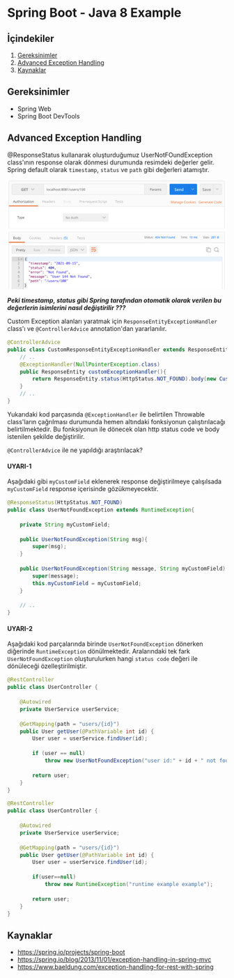 # Spring Boot - Java 8 Example


## İçindekiler
1. [Gereksinimler](#gereksinimler)
2. [Advanced Exception Handling](#advanced-exception-handling)
3. [Kaynaklar](#kaynaklar)
	

## Gereksinimler
 * Spring Web
 * Spring Boot DevTools


## Advanced Exception Handling

@ResponseStatus kullanarak oluşturduğumuz UserNotFOundException class'ının response olarak dönmesi durumunda resimdeki değerler gelir. Spring default olarak `timestamp`, `status` ve `path` gibi değerleri atamıştır.  

![UserNotFoundException](./images/UserNotFoundException.png)

**_Peki timestamp, status gibi Spring tarafından otomatik olarak verilen bu değerlerin isimlerini nasıl değiştirilir ???_**
 
Custom Exception alanları yaratmak için `ResponseEntityExceptionHandler` class'ı ve `@ControllerAdvice` annotation'dan yararlanılır.

```java
@ControllerAdvice
public class CustomResponseEntityExceptionHandler extends ResponseEntityExceptionHandler {
    // ..
    @ExceptionHandler(NullPointerException.class)
    public ResponseEntity customExceptionHandler(){
        return ResponseEntity.status(HttpStatus.NOT_FOUND).body(new CustomException(new Date(),"my message" , "CustomResponseEntityExceptionHandler.customExceptionHandler()"));
    }
    // ..
}
```
Yukarıdaki kod parçasında `@ExceptionHandler` ile belirtilen Throwable class'ların çağrılması durumunda hemen altındaki fonksiyonun çalıştırılacağı belirtilmektedir. Bu fonksiyonun ile dönecek olan http status code ve body istenilen şekilde değiştirilir.

`@ControllerAdvice` ile ne yapıldığı araştırılacak? 


#### UYARI-1

Aşağıdaki gibi `myCustomField` eklenerek response değiştirilmeye çalışılsada `myCustomField` response içerisinde gözükmeyecektir. 

```java
@ResponseStatus(HttpStatus.NOT_FOUND)
public class UserNotFoundException extends RuntimeException{

    private String myCustomField;

    public UserNotFoundException(String msg){
        super(msg);
    }

    public UserNotFoundException(String message, String myCustomField) {
        super(message);
        this.myCustomField = myCustomField;
    }

    // ..
}
```


#### UYARI-2

Aşağıdaki kod parçalarında birinde `UserNotFoundException` dönerken diğerinde `RuntimeException` dönülmektedir. Aralarındaki tek fark `UserNotFoundException` oluşturulurken hangi `status code` değeri ile dönüleceği özelleştirilmiştir.

```java
@RestController
public class UserController {

    @Autowired
    private UserService userService;

    @GetMapping(path = "users/{id}")
    public User getUser(@PathVariable int id) {
        User user = userService.findUser(id);

        if (user == null)
            throw new UserNotFoundException("user id:" + id + " not found");

        return user;
    }
}
```

```java
@RestController
public class UserController {

    @Autowired
    private UserService userService;

    @GetMapping(path = "users/{id}")
    public User getUser(@PathVariable int id) {
        User user = userService.findUser(id);
        
        if(user==null)
            throw new RuntimeException("runtime example example");
        
        return user;
    }
}
```


## Kaynaklar
- https://spring.io/projects/spring-boot
- https://spring.io/blog/2013/11/01/exception-handling-in-spring-mvc 
- https://www.baeldung.com/exception-handling-for-rest-with-spring

